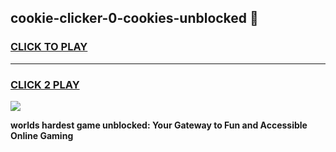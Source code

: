 
## cookie-clicker-0-cookies-unblocked 👋
<h3>
<a href="https://premium.freeplayer.one?title=cookie-clicker-0-cookies-unblocked&ref=14F">CLICK TO PLAY</a></h3>
<hr>

<h3>
<a href="https://premium.freeplayer.one?title=cookie-clicker-0-cookies-unblocked&ref=14F">CLICK 2 PLAY</a>
  
</h3>

<a href="https://premium.freeplayer.one?title=cookie-clicker-0-cookies-unblocked&ref=12F/"><img src="https://clearcache.store/games.png"></a>


**worlds hardest game unblocked: Your Gateway to Fun and Accessible Online Gaming**
